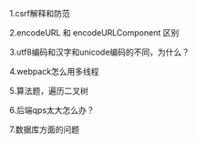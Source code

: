 1.csrf解释和防范

2.encodeURL 和 encodeURLComponent 区别

3.utf8编码和汉字和unicode编码的不同，为什么？

4.webpack怎么用多线程

5.算法题，遍历二叉树

6.后端qps太大怎么办？

7.数据库方面的问题
